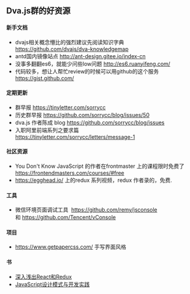 ## Dva.js群的好资源

#### 新手文档
- dvajs相关概念懵比的强烈建议先阅读知识字典   https://github.com/dvajs/dva-knowledgemap
- antd国内镜像站点  http://ant-design.gitee.io/index-cn
- 没事多翻翻es6，就能少问些low问题 http://es6.ruanyifeng.com/
- 代码较多，想让人帮忙review的时候可以用github的这个服务  https://gist.github.com/
#### 定期更新
- 群早报   https://tinyletter.com/sorrycc
- 历史群早报  https://github.com/sorrycc/blog/issues/50
- dva.js 作者陈成 blog   https://github.com/sorrycc/blog/issues
- 入职阿里前端系列之要求篇  https://tinyletter.com/sorrycc/letters/message-1

#### 社区资源
- You Don't Know JavaScript 的作者在frontmaster 上的课程限时免费了 https://frontendmasters.com/courses/#free
- https://egghead.io/ 上的redux 系列视频，redux 作者录的，免费.


#### 工具
- 微信环境页面调试工具  https://github.com/remy/jsconsole 和 https://github.com/Tencent/vConsole

#### 项目
- https://www.getpapercss.com/ 手写界面风格

#### 书
- [深入浅出React和Redux](https://book.douban.com/subject/27033213/)
- [JavaScript设计模式与开发实践](https://book.douban.com/subject/26382780/)




